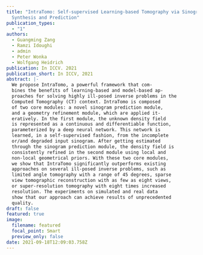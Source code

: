 ```yaml
---
title: "IntraTomo: Self-supervised Learning-based Tomography via Sinogram
  Synthesis and Prediction"
publication_types:
  - "1"
authors:
  - Guangming Zang
  - Ramzi Idoughi
  - admin
  - Peter Wonka
  - Wolfgang Heidrich
publication: In ICCV. 2021
publication_short: In ICCV, 2021
abstract: |-
  We propose IntraTomo, a powerful framework that com-
  bines the benefits of learning-based and model-based ap-
  proaches for solving highly ill-posed inverse problems in the
  Computed Tomography (CT) context. IntraTomo is composed
  of two core modules: a novel sinogram prediction module,
  and a geometry refinement module, which are applied it-
  eratively. In the first module, the unknown density field
  is represented as a continuous and differentiable function,
  parameterized by a deep neural network. This network is
  learned, in a self-supervised fashion, from the incomplete
  or/and degraded input sinogram. After getting estimated
  through the sinogram prediction module, the density field is
  consistently refined in the second module using local and
  non-local geometrical priors. With these two core modules,
  we show that IntraTomo significantly outperforms existing
  approaches on several ill-posed inverse problems, such as
  limited angle tomography with a range of 45 degrees, sparse
  view tomographic reconstruction with as few as eight views,
  or super-resolution tomography with eight times increased
  resolution. The experiments on simulated and real data
  show that our approach can achieve results of unprecedented
  quality.
draft: false
featured: true
image:
  filename: featured
  focal_point: Smart
  preview_only: false
date: 2021-09-18T12:09:03.758Z
---
```

